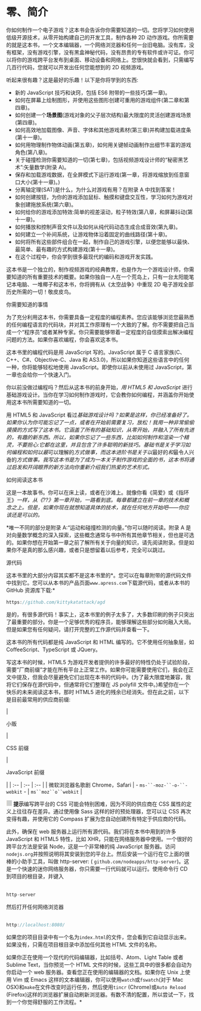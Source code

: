 # 零、简介

你如何制作一个电子游戏？这本书会告诉你你需要知道的一切。您将学习如何使用低级开源技术，从零开始构建自己的开发工具，制作各种 2D 动作游戏。你所需要的就是这本书，一个文本编辑器，一个网络浏览器和任何一台旧电脑。没有库，没有框架，没有游戏引擎，没有黑盒神秘代码，没有昂贵的专有软件或许可证。你可以将你的游戏跨平台发布到桌面、移动设备和网络上。您很快就会看到，只需编写几百行代码，您就可以开发出任何您能想到的 2D 视频游戏。

听起来很有趣？这是最好的乐趣！以下是你将学到的东西:

*   新的 JavaScript 技巧和诀窍，包括 ES6 附带的一些技巧(第一章)。
*   如何在屏幕上绘制图形，并使用这些图形创建可重用的游戏组件(第二章和第四章)。
*   如何创建一个**场景图**(游戏对象的父子层次结构)最大限度的灵活创建游戏场景(第四章)。
*   如何高效地加载图像、声音、字体和其他游戏素材(第三章)并构建加载进度条(第十一章)。
*   如何用物理制作物体动画(第五章)，如何用关键帧动画制作出细节丰富的游戏角色(第八章)。
*   关于碰撞检测你需要知道的一切(第七章)，包括视频游戏设计师的“秘密黑艺术”:矢量数学(附录 A)。
*   保存和加载游戏数据，在全屏模式下运行游戏(第一章，将游戏缩放到任意窗口大小(第十一章)。)
*   分离轴定理(SAT)是什么，为什么对游戏有用？在附录 A 中找到答案！
*   如何创建按钮，为你的游戏添加鼠标、触摸和键盘交互性，学习如何为游戏对象创建拖放系统(第六章)。
*   如何给你的游戏添加特效:简单的视差滚动，粒子特效(第八章，和屏幕抖动(第十一章)。
*   如何播放和控制声音文件以及如何从纯代码动态生成合成音效(第九章)。
*   如何建立一个补间系统，让游戏物体沿着固定的曲线路径(第十章)。
*   如何将所有这些部件组合在一起，制作自己的游戏引擎，以便您能够以最快、最简单、最有趣的方式构建游戏(第十一章)。
*   在这个过程中，你会学到很多最现代的编码和游戏开发实践。

这本书是一个独立的，制作视频游戏的经典教育，也是作为一个游戏设计师，你需要知道的所有重要技术的概要。如果你独自一人在一个荒岛上，只有一台太阳能笔记本电脑、一堆椰子和这本书，你将拥有从《太空战争》中重现 2D 电子游戏全部历史所需的一切！敬皮皮鸟。

你需要知道的事情

为了充分利用这本书，你需要具备一定程度的编程素养。您应该能够浏览您最熟悉的任何编程语言的代码块，并对其工作原理有一个大致的了解。你不需要把自己当成一个“程序员”或者某种专家。你只需要能够带着一定程度的自信摸索出解决编程问题的方法。如果你喜欢编程，你会喜欢这本书。

这本书里的编程代码是用 JavaScript 写的。JavaScript 属于 C 语言家族(C、C++、C#、Objective-C、Java 和 AS3.0)，所以如果你知道这些语言中的任何一种，你将能够轻松地使用 JavaScript。即使你以前从未使用过 JavaScript，第一章也会给你一个快速入门。

你以前没做过编程吗？然后从这本书的前身开始，*用 HTML5 和 JavaScript* 进行基础游戏设计。当你在学习如何制作游戏时，它会教你如何编程，并涵盖你开始使用这本书所需要知道的一切。

用 HTML5 和 JavaScript 看过*基础游戏设计吗？如果是这样，你已经准备好了。如果你认为你可能忘记了一点，或者在开始前需要复习，放松！我用一种非常偷偷摸摸的方式写了这本书。它涵盖了所有的基础知识，从零开始，并融入了所有先进的，有趣的新东西。所以，如果你忘记了一些东西，比如如何制作和渲染一个精灵，不要担心:它都在这里，并且包含了许多聪明的新技巧。基础书是关于学习如何编程和如何以最*可以理解的*方式做事，而这本进阶书是关于以*最好的*和*最令人兴奋的*方式做事。我写这本书是为了成为一本关于制作游戏的全面的书，这本书将通过启发和开阔眼界的新方法向你重新介绍我们热爱的艺术形式。*

如何阅读这本书

这是一本故事书。你可以在床上读，或者在沙滩上。就像你看《简爱》或《指环王》*一样，从《??》第一章开始，一路看到底。每章都建立在前一章的技术和概念之上。但是，如果你现在就想知道具体的技术，就在任何地方开始吧——你应该还是可以的。*

 *唯一不同的部分是附录 A:“运动和碰撞检测的向量。”你可以随时阅读。附录 A 是对向量数学概念的深入探索，这些概念通常与书中所有其他章节相关，但也是可选的。如果你想在开始第一章之前了解所有关于向量的知识，请先阅读附录。但是如果你不是真的那么感兴趣，或者只是想留着以后参考，完全可以跳过。

源代码

这本书里的大部分内容其实都不是这本书里的*。您可以在每章附带的源代码文件中找到它。您可以从本书的产品页面`www.apress.com`下载源代码，或者从本书的 GitHub 资源库下载:*

```js
https://github.com/kittykatattack/agd
```

是的，有很多源代码！事实上，这本书里的例子太多了，大多数印刷的例子只突出了最重要的部分。你是一个足够优秀的程序员，能够理解这些部分如何融入大局。但是如果您有任何疑问，请打开完整的工作源代码并查看一下。

这本书的所有代码都是纯 JavaScript 和 HTML 编写的。它不使用任何抽象层，如 CoffeeScript、TypeScript 或 JQuery。

写这本书的时候，HTML5 为游戏开发者提供的许多最好的特性仍处于试验阶段，需要“厂商前缀”才能在所有平台上正常工作。如果你可能需要使用它们，我会在正文中提及，但我会尽量避免它们出现在本书的代码中。(为了最大限度地兼容，我将它们保存在源代码中，但通常将它们整理在 JS polyfill 文件中。)希望你在一个快乐的未来阅读这本书，那时 HTML5 进化的残余已经消失。但在此之前，以下是目前最常用的供应商前缀:

| 

小贩

 | 

CSS 前缀

 | 

JavaScript 前缀

 |
| :-- | :-- | :-- |
| 微软浏览器名歌剧 Chrome，Safari | - `ms-``-moz-``-o-``-webkit` - | `ms``moz``o``webkit` |

![Image](img/image00500.jpeg) **提示**编写跨平台的 CSS 可能会特别困难，因为不同的供应商在 CSS 属性的定义上往往存在差异。通过使用像 Sass 这样的好的预处理器，您可以让 CSS 再次变得有趣，并使用它的 Compass 扩展为您自动创建所有特定于供应商的代码。

此外，确保在 web 服务器上运行所有源代码。我们将在本书中用到的许多 JavaScript 和 HTML5 特性，比如 XHR，只能在网络服务器中使用。一个很好的跨平台方法是安装 Node，这是一个非常棒的纯 JavaScript 服务器。访问`nodejs.org`并按照说明将其安装到您的平台上。然后安装一个运行在它上面的很棒的小助手工具，叫做 http-server: ( `github.com/nodeapps/http-server`)。这是一个快速的迷你网络服务器，你只需要一行代码就可以运行。使用命令行 CD 到项目的根目录，并键入

```js

http-server

```

然后打开任何网络浏览器

```js

http://localhost:8080/

```

如果您的项目目录中有一个名为`index.html`的文件，您会看到它自动显示出来。如果没有，只需在项目根目录中添加任何其他 HTML 文件的名称。

如果你正在使用一个现代的代码编辑器，比如括号、Atom、Light Table 或者 Sublime Text，当你预览一个 HTML 文件的时候，这些工具中的很多都会自动为你启动一个 web 服务器。查看您正在使用的编辑器的文档。如果你在 Unix 上使用 Vim 或 Emacs 这样的文本编辑器，你可以使用`watch`或`fswatch`(对于 Mac OSX)和`make`在文件改变时运行任务，然后使用`tincr` (Chrome)或`Auto Reload` (Firefox)这样的浏览器扩展自动刷新浏览器。有数不清的配置，所以尝试一下，找到一个你觉得舒服的工作流程。*